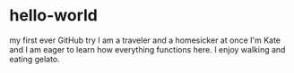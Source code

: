 # hello-world
my first ever GitHub try
I am a traveler and a homesicker at once
I'm Kate and I am eager to learn how everything functions here.
I enjoy walking and eating gelato.